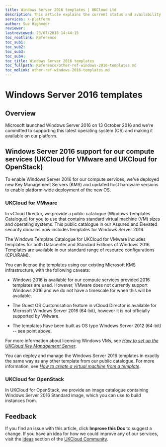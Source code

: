 ```yaml
---
title: Windows Server 2016 templates | UKCloud Ltd
description: This article explains the current status and availability of Windows Server 2016 templates on UKCloud compute services.
services: x-platform
author: Sue Highmoor
reviewer:
lastreviewed: 23/07/2018 14:44:15
toc_rootlink: Reference
toc_sub1: 
toc_sub2:
toc_sub3:
toc_sub4:
toc_title: Windows Server 2016 templates
toc_fullpath: Reference/other-ref-windows-2016-templates.md
toc_mdlink: other-ref-windows-2016-templates.md
---
```


# Windows Server 2016 templates

## Overview

Microsoft launched Windows Server 2016 on 13 October 2016 and we're committed to supporting this latest operating system (OS) and making it available on our platform.

## Windows Server 2016 support for our compute services (UKCloud for VMware and UKCloud for OpenStack)

To enable Windows Server 2016 for our compute services, we've deployed new Key Management Servers (KMS) and updated host hardware versions to enable platform‑wide deployment of the new OS.

### UKCloud for VMware

In vCloud Director, we provide a public catalogue (Windows Templates Catalogue) for you to use that contains standard virtual machine (VM) sizes and operating systems. This public catalogue in our Assured and Elevated security domains now includes templates for Windows Server 2016.

The Windows Template Catalogue for UKCloud for VMware includes templates for both Datacenter and Standard Editions of Windows 2016. Templates are available in our standard range of resource configurations (CPU/RAM).

You can license the templates using our existing Microsoft KMS infrastructure, with the following caveats:

- Windows 2016 is available for our compute services provided 2016 templates are used. However, VMware does not currently support Windows 2016 and we do not have a timescale for when this will be available.

- The Guest OS Customisation feature in vCloud Director is available for Microsoft Windows Server 2016 (64-bit), however it is not officially supported by VMware.

- The templates have been built as OS type Windows Server 2012 (64-bit) -- see point above.

For more information about licensing Windows VMs, see [*How to set up the UKCloud Key Management Server*](../vmware/vmw-how-setup-kms.md).

You can deploy and manage the Windows Server 2016 templates in exactly the same way as any other template from our public catalogue. For more information, see [*How to create a virtual machine from a template*](../vmware/vmw-how-create-vm-from-template.md).

### UKCloud for OpenStack

In UKCloud for OpenStack, we provide an image catalogue containing Windows Server 2016 Standard image, which you can use to build instances from.

## Feedback

If you find an issue with this article, click **Improve this Doc** to suggest a change. If you have an idea for how we could improve any of our services, visit the [Ideas](https://community.ukcloud.com/ideas) section of the [UKCloud Community](https://community.ukcloud.com).
